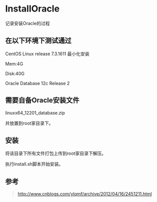 # InstallOracle
记录安装Oracle的过程

## 在以下环境下测试通过

CentOS Linux release 7.3.1611 最小化安装

Mem:4G

Disk:40G

Oracle Database 12c Release 2

## 需要自备Oracle安装文件

linuxx64_12201_database.zip

并放置到root家目录下。

## 安装

将该目录下所有文件打包上传到root家目录下解压。

执行install.sh脚本开始安装。

## 参考

>http://www.cnblogs.com/ylqmf/archive/2012/04/16/2451211.html